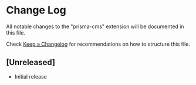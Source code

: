 # Change Log

All notable changes to the "prisma-cms" extension will be documented in this file.

Check [Keep a Changelog](http://keepachangelog.com/) for recommendations on how to structure this file.

## [Unreleased]

- Initial release